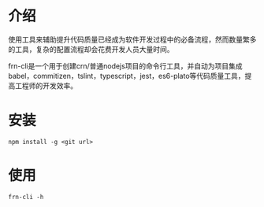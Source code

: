 # 介绍
使用工具来辅助提升代码质量已经成为软件开发过程中的必备流程，然而数量繁多的工具，复杂的配置流程却会花费开发人员大量时间。

frn-cli是一个用于创建crn/普通nodejs项目的命令行工具，并自动为项目集成babel，commitizen，tslint，typescript，jest，es6-plato等代码质量工具，提高工程师的开发效率。

# 安装
```
npm install -g <git url>
```

# 使用
```
frn-cli -h
```